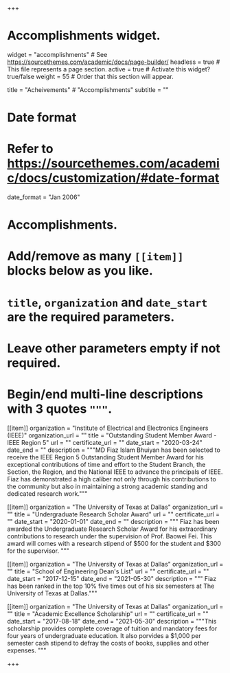 +++
# Accomplishments widget.
widget = "accomplishments"  # See https://sourcethemes.com/academic/docs/page-builder/
headless = true  # This file represents a page section.
active = true  # Activate this widget? true/false
weight = 55  # Order that this section will appear.

title = "Acheivements"     # "Accomplish&shy;ments"
subtitle = ""

# Date format
#   Refer to https://sourcethemes.com/academic/docs/customization/#date-format
date_format = "Jan 2006"

# Accomplishments.
#   Add/remove as many `[[item]]` blocks below as you like.
#   `title`, `organization` and `date_start` are the required parameters.
#   Leave other parameters empty if not required.
#   Begin/end multi-line descriptions with 3 quotes `"""`.


  
[[item]]
  organization = "Institute of Electrical and Electronics Engineers (IEEE)"
  organization_url = ""
  title = "Outstanding Student Member Award - IEEE Region 5"
  url = ""
  certificate_url = ""
  date_start = "2020-03-24"
  date_end = ""
  description = """MD Fiaz Islam Bhuiyan has been selected to receive the IEEE Region 5 Outstanding Student Member Award for his             exceptional contributions of time and effort to the Student Branch, the Section, the Region, and the National IEEE to advance the         principals of IEEE. Fiaz has demonstrated a high caliber not only through his contributions to the community but also in maintaining a     strong academic standing and dedicated research work."""
 
 [[item]]
  organization = "The University of Texas at Dallas"
  organization_url = ""
  title = "Undergraduate Research Scholar Award"
  url = ""
  certificate_url = ""
  date_start = "2020-01-01"
  date_end = ""
  description = """ Fiaz has been awarded the Undergraduate Research Scholar Award for his extraordinary contributions to research under     the supervision of Prof. Baowei Fei. This award will comes with a research stipend of $500 for the student and $300 for the supervisor. """

[[item]]
  organization = "The University of Texas at Dallas"
  organization_url = ""
  title = "School of Engineering Dean's List"
  url = ""
  certificate_url = ""
  date_start = "2017-12-15"
  date_end = "2021-05-30"
  description = """ Fiaz has been ranked in the top 10% five times out of his six semesters at The University of Texas at Dallas."""
  
[[item]]
  organization = "The University of Texas at Dallas"
  organization_url = ""
  title = "Academic Excellence Scholarship"
  url = ""
  certificate_url = ""
  date_start = "2017-08-18"
  date_end = "2021-05-30"
  description = """This scholarship provides complete coverage of tuition and mandatory fees for four years of undergraduate education. It   also porvides a $1,000 per semester cash stipend to defray the costs of books, supplies and other expenses. """
 
+++
